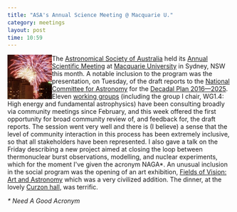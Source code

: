 ```yaml
---
title: "ASA's Annual Science Meeting @ Macquarie U."
category: meetings
layout: post
time: 10:59
---
```

<!-- header generated from blosxom format post; make_header.pl 23.1.2022 -->
<p>
<img src="/images/asa2014mq.jpg" width="100" align="left">The
<a href="http://asa.astronomy.org.au/asa.html">Astronomical Society of
Australia</a> held its
<a href="http://www.asa2014.mq.edu.au">Annual Scientific Meeting</a> at 
<a href="http://mq.edu.au">Macquarie University</a> in Sydney, NSW this month.
A notable inclusion to the program was the presentation, on Tuesday,
of the draft reports to the 
<a href="">National Committee for Astronomy</a> for the
<a href="/~dgallow/cgi-bin/blosxom.cgi/meetings/decadalplan.html">Decadal
Plan 2016&mdash;2025</a>. Eleven
<a href="http://australianastronomydecadalplan.org/home/working-groups-2">working groups</a>
(including the group I chair, WG1.4: High energy and fundamental
astrophysics)
have been consulting broadly via community meetings since February, and
this week offered the first opportunity for broad community review of, and
feedback for, the draft reports.
The session went very well and there is (I believe) a sense that the level of
community interaction in this process has been extremely inclusive, so
that all stakeholders have been represented.
I also gave a talk on the Friday describing a new project aimed at closing
the loop between thermonuclear burst observations, modelling, and nuclear
experiments, which for the moment I've given the acronym NAGA*.
An unusual inclusion in the social program was the opening of an art
exhibition,
<a href="http://mq.edu.au/newsroom/2014/07/18/new-exhibition-captures-astronomy-as-art-fields-of-vision-art-and-astronomy/">Fields
of Vision: Art and Astronomy</a> which was a very civilized addition.
The dinner, at the lovely 
<a href="http://www.curzonhall.com.au">Curzon hall</a>, was terrific.
</p>
<p><em>* Need A Good Acronym</em></p>
